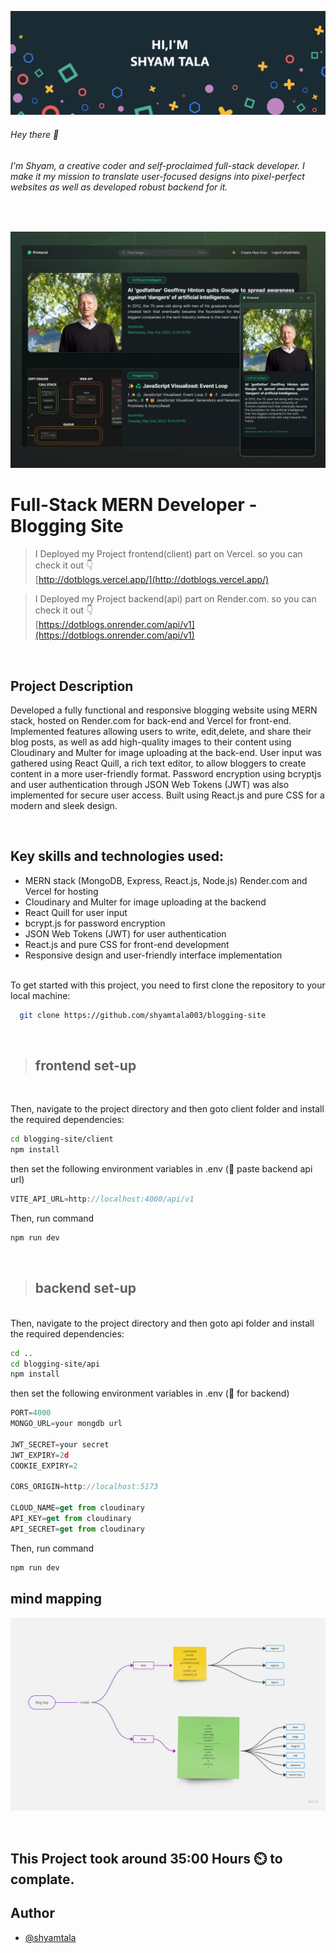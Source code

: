 ![](./client/src/assets/2.png)

###### Hey there 👋

###### I'm Shyam, a creative coder and self-proclaimed full-stack developer. I make it my mission to translate user-focused designs into pixel-perfect websites as well as developed robust backend for it.

<br/>

![](./client/src/assets/p12.webp)

# Full-Stack MERN Developer - Blogging Site

> I Deployed my Project frontend(client) part on Vercel. so you can check it out 👇
> <br> [http://dotblogs.vercel.app/](http://dotblogs.vercel.app/)

> I Deployed my Project backend(api) part on Render.com. so you can check it out 👇
> <br> [https://dotblogs.onrender.com/api/v1](https://dotblogs.onrender.com/api/v1)

<br>

## Project Description

Developed a fully functional and responsive blogging website using MERN stack, hosted on Render.com for back-end and Vercel for front-end. Implemented features allowing users to write, edit,delete, and share their blog posts, as well as add high-quality images to their content using Cloudinary and Multer for image uploading at the back-end. User input was gathered using React Quill, a rich text editor, to allow bloggers to create content in a more user-friendly format. Password encryption using bcryptjs and user authentication through JSON Web Tokens (JWT) was also implemented for secure user access. Built using React.js and pure CSS for a modern and sleek design.

<br />

## Key skills and technologies used:

- MERN stack (MongoDB, Express, React.js, Node.js)
  Render.com and Vercel for hosting
- Cloudinary and Multer for image uploading at the backend
- React Quill for user input
- bcrypt.js for password encryption
- JSON Web Tokens (JWT) for user authentication
- React.js and pure CSS for front-end development
- Responsive design and user-friendly interface implementation

<br>
To get started with this project, you need to first clone the repository to your local machine:

```bash
  git clone https://github.com/shyamtala003/blogging-site
```

<br>

> ## frontend set-up

<br>

Then, navigate to the project directory and then goto client folder and install the required dependencies:

```bash
cd blogging-site/client
npm install
```

then set the following environment variables in .env
(📌 paste backend api url)

```js
VITE_API_URL=http://localhost:4000/api/v1
```

Then, run command

```bash
npm run dev
```

<br>

> ## backend set-up

<br>
Then, navigate to the project directory and then goto api folder and install the required dependencies:

```bash
cd ..
cd blogging-site/api
npm install
```

then set the following environment variables in .env
(📌 for backend)

```js
PORT=4000
MONGO_URL=your mongdb url

JWT_SECRET=your secret
JWT_EXPIRY=2d
COOKIE_EXPIRY=2

CORS_ORIGIN=http://localhost:5173

CLOUD_NAME=get from cloudinary 
API_KEY=get from cloudinary 
API_SECRET=get from cloudinary 
```

Then, run command

```bash
npm run dev
```

## mind mapping

![](./client/src/assets/Mind%20Map.jpg)

<br>

## This Project took around 35:00 Hours ⏲️ to complate.

## Author

- [@shyamtala](https://github.com/shyamtala003)
